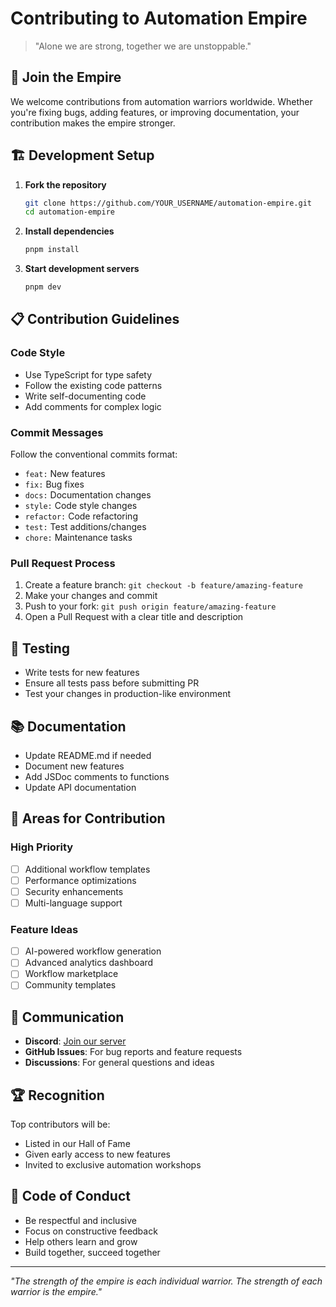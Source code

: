 # Contributing to Automation Empire

> "Alone we are strong, together we are unstoppable."

## 🤝 Join the Empire

We welcome contributions from automation warriors worldwide. Whether you're fixing bugs, adding features, or improving documentation, your contribution makes the empire stronger.

## 🏗️ Development Setup

1. **Fork the repository**
   ```bash
   git clone https://github.com/YOUR_USERNAME/automation-empire.git
   cd automation-empire
   ```

2. **Install dependencies**
   ```bash
   pnpm install
   ```

3. **Start development servers**
   ```bash
   pnpm dev
   ```

## 📋 Contribution Guidelines

### Code Style
- Use TypeScript for type safety
- Follow the existing code patterns
- Write self-documenting code
- Add comments for complex logic

### Commit Messages
Follow the conventional commits format:
- `feat:` New features
- `fix:` Bug fixes
- `docs:` Documentation changes
- `style:` Code style changes
- `refactor:` Code refactoring
- `test:` Test additions/changes
- `chore:` Maintenance tasks

### Pull Request Process
1. Create a feature branch: `git checkout -b feature/amazing-feature`
2. Make your changes and commit
3. Push to your fork: `git push origin feature/amazing-feature`
4. Open a Pull Request with a clear title and description

## 🧪 Testing

- Write tests for new features
- Ensure all tests pass before submitting PR
- Test your changes in production-like environment

## 📚 Documentation

- Update README.md if needed
- Document new features
- Add JSDoc comments to functions
- Update API documentation

## 🎯 Areas for Contribution

### High Priority
- [ ] Additional workflow templates
- [ ] Performance optimizations
- [ ] Security enhancements
- [ ] Multi-language support

### Feature Ideas
- [ ] AI-powered workflow generation
- [ ] Advanced analytics dashboard
- [ ] Workflow marketplace
- [ ] Community templates

## 💬 Communication

- **Discord**: [Join our server](#)
- **GitHub Issues**: For bug reports and feature requests
- **Discussions**: For general questions and ideas

## 🏆 Recognition

Top contributors will be:
- Listed in our Hall of Fame
- Given early access to new features
- Invited to exclusive automation workshops

## 📜 Code of Conduct

- Be respectful and inclusive
- Focus on constructive feedback
- Help others learn and grow
- Build together, succeed together

---

*"The strength of the empire is each individual warrior. The strength of each warrior is the empire."*